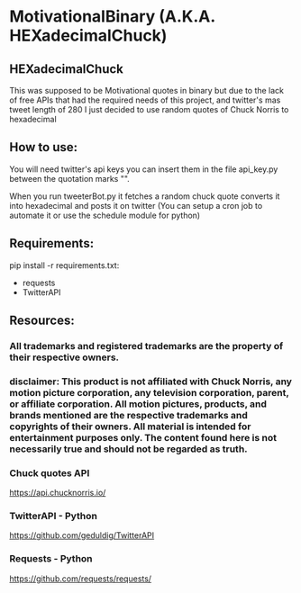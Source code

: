 # MotivationalBinary (A.K.A. HEXadecimalChuck)

## HEXadecimalChuck

This was supposed to be Motivational quotes in binary but due to the lack of free APIs that had the required needs of this project, and twitter's mas tweet length of 280 I just decided to use random quotes of Chuck Norris to hexadecimal

## How to use:

You will need twitter's api keys you can insert them in the file api_key.py
between the quotation marks "".

When you run tweeterBot.py it fetches a random chuck quote converts it into hexadecimal and posts it on twitter (You can setup a cron job to automate it or use the schedule module for python)

## Requirements:

pip install -r requirements.txt:

  * requests
  * TwitterAPI


## Resources:

### All trademarks and registered trademarks are the property of their respective owners.

### disclaimer: This product is not affiliated with Chuck Norris, any motion picture corporation, any television corporation, parent, or affiliate corporation. All motion pictures, products, and brands mentioned are the respective trademarks and copyrights of their owners. All material is intended for entertainment purposes only. The content found here is not necessarily true and should not be regarded as truth.

### Chuck quotes API

https://api.chucknorris.io/

### TwitterAPI - Python

https://github.com/geduldig/TwitterAPI

### Requests - Python

https://github.com/requests/requests/
